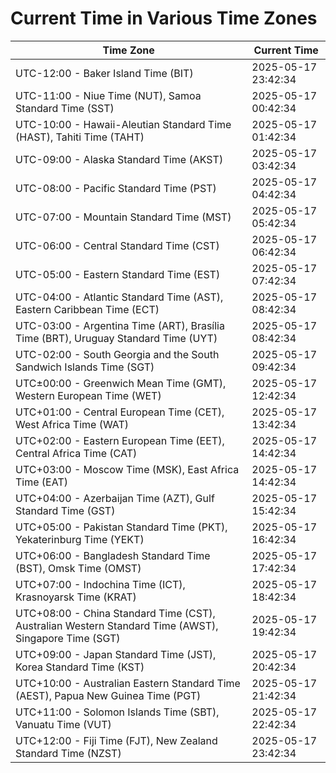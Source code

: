 # Current Time in Various Time Zones

| Time Zone | Current Time |
|-----------|--------------|
| UTC-12:00 - Baker Island Time (BIT) | 2025-05-17 23:42:34 |
| UTC-11:00 - Niue Time (NUT), Samoa Standard Time (SST) | 2025-05-17 00:42:34 |
| UTC-10:00 - Hawaii-Aleutian Standard Time (HAST), Tahiti Time (TAHT) | 2025-05-17 01:42:34 |
| UTC-09:00 - Alaska Standard Time (AKST) | 2025-05-17 03:42:34 |
| UTC-08:00 - Pacific Standard Time (PST) | 2025-05-17 04:42:34 |
| UTC-07:00 - Mountain Standard Time (MST) | 2025-05-17 05:42:34 |
| UTC-06:00 - Central Standard Time (CST) | 2025-05-17 06:42:34 |
| UTC-05:00 - Eastern Standard Time (EST) | 2025-05-17 07:42:34 |
| UTC-04:00 - Atlantic Standard Time (AST), Eastern Caribbean Time (ECT) | 2025-05-17 08:42:34 |
| UTC-03:00 - Argentina Time (ART), Brasília Time (BRT), Uruguay Standard Time (UYT) | 2025-05-17 08:42:34 |
| UTC-02:00 - South Georgia and the South Sandwich Islands Time (SGT) | 2025-05-17 09:42:34 |
| UTC±00:00 - Greenwich Mean Time (GMT), Western European Time (WET) | 2025-05-17 12:42:34 |
| UTC+01:00 - Central European Time (CET), West Africa Time (WAT) | 2025-05-17 13:42:34 |
| UTC+02:00 - Eastern European Time (EET), Central Africa Time (CAT) | 2025-05-17 14:42:34 |
| UTC+03:00 - Moscow Time (MSK), East Africa Time (EAT) | 2025-05-17 14:42:34 |
| UTC+04:00 - Azerbaijan Time (AZT), Gulf Standard Time (GST) | 2025-05-17 15:42:34 |
| UTC+05:00 - Pakistan Standard Time (PKT), Yekaterinburg Time (YEKT) | 2025-05-17 16:42:34 |
| UTC+06:00 - Bangladesh Standard Time (BST), Omsk Time (OMST) | 2025-05-17 17:42:34 |
| UTC+07:00 - Indochina Time (ICT), Krasnoyarsk Time (KRAT) | 2025-05-17 18:42:34 |
| UTC+08:00 - China Standard Time (CST), Australian Western Standard Time (AWST), Singapore Time (SGT) | 2025-05-17 19:42:34 |
| UTC+09:00 - Japan Standard Time (JST), Korea Standard Time (KST) | 2025-05-17 20:42:34 |
| UTC+10:00 - Australian Eastern Standard Time (AEST), Papua New Guinea Time (PGT) | 2025-05-17 21:42:34 |
| UTC+11:00 - Solomon Islands Time (SBT), Vanuatu Time (VUT) | 2025-05-17 22:42:34 |
| UTC+12:00 - Fiji Time (FJT), New Zealand Standard Time (NZST) | 2025-05-17 23:42:34 |
